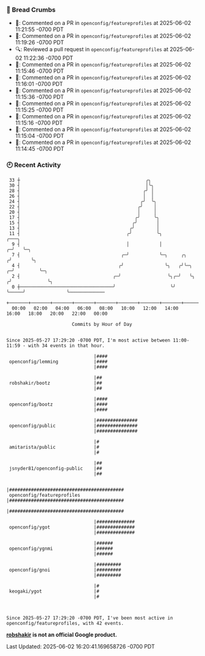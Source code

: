 ### 🍞 Bread Crumbs

 * 💬: Commented on a PR in  `openconfig/featureprofiles` at 2025-06-02 11:21:55 -0700 PDT
 * 💬: Commented on a PR in  `openconfig/featureprofiles` at 2025-06-02 11:19:26 -0700 PDT
 * 🔍: Reviewed a pull request in  `openconfig/featureprofiles` at 2025-06-02 11:22:36 -0700 PDT
 * 💬: Commented on a PR in  `openconfig/featureprofiles` at 2025-06-02 11:15:46 -0700 PDT
 * 💬: Commented on a PR in  `openconfig/featureprofiles` at 2025-06-02 11:16:01 -0700 PDT
 * 💬: Commented on a PR in  `openconfig/featureprofiles` at 2025-06-02 11:15:36 -0700 PDT
 * 💬: Commented on a PR in  `openconfig/featureprofiles` at 2025-06-02 11:15:25 -0700 PDT
 * 💬: Commented on a PR in  `openconfig/featureprofiles` at 2025-06-02 11:15:16 -0700 PDT
 * 💬: Commented on a PR in  `openconfig/featureprofiles` at 2025-06-02 11:15:04 -0700 PDT
 * 💬: Commented on a PR in  `openconfig/featureprofiles` at 2025-06-02 11:14:45 -0700 PDT

### 🕘 Recent Activity
```
 33 ┼                                              ╭╮
 30 ┤                                              │╰╮
 28 ┤                                             ╭╯ │
 26 ┤                                             │  │
 24 ┤                                            ╭╯  ╰╮
 22 ┤                                           ╭╯    │
 20 ┤                                           │     │
 17 ┤                                          ╭╯     ╰╮
 15 ┤                                         ╭╯       │
 13 ┤                                        ╭╯        │
 11 ┤                                       ╭╯         ╰╮                       ╭───╮
  9 ┤                                       │           │                     ╭─╯   ╰─╮
  7 ┤                                     ╭─╯           ╰─╮     ╭╮           ╭╯       ╰╮
  4 ┤                                    ╭╯               ╰╮   ╭╯╰─╮       ╭─╯         ╰─╮
  2 ┤                                  ╭─╯                 ╰╮╭─╯   ╰╮     ╭╯             ╰╮
  0 ┼──────────────────────────────────╯                    ╰╯      ╰─────╯               ╰─────────────
    +───────+───────+───────+───────+───────+───────+───────+───────+───────+───────+───────+───────+────
  00:00   02:00   04:00   06:00   08:00   10:00   12:00   14:00   16:00   18:00   20:00   22:00   00:00   

						Commits by Hour of Day


Since 2025-05-27 17:29:20 -0700 PDT, I'm most active between 11:00-11:59 - with 34 events in that hour.

```



```
                                |####
 openconfig/lemming             |####
                                |####

                                |##
 robshakir/bootz                |##
                                |##

                                |####
 openconfig/bootz               |####
                                |####

                                |###############
 openconfig/public              |###############
                                |###############

                                |#
 amitarista/public              |#
                                |#

                                |##
 jsnyder81/openconfig-public    |##
                                |##

                                |##########################################
 openconfig/featureprofiles     |##########################################
                                |##########################################

                                |##############
 openconfig/ygot                |##############
                                |##############

                                |######
 openconfig/ygnmi               |######
                                |######

                                |#########
 openconfig/gnoi                |#########
                                |#########

                                |#
 keogaki/ygot                   |#
                                |#



Since 2025-05-27 17:29:20 -0700 PDT, I've been most active in openconfig/featureprofiles, with 42 events.

```
**[robshakir](mailto:robjs@google.com) is not an official Google product.**  


Last Updated: 2025-06-02 16:20:41.169658726 -0700 PDT
